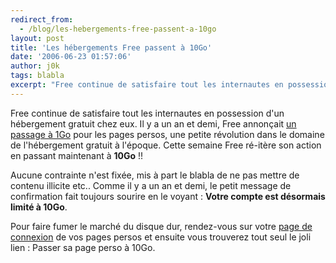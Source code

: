 ```yaml
---
redirect_from:
  - /blog/les-hebergements-free-passent-a-10go
layout: post
title: 'Les hébergements Free passent à 10Go'
date: '2006-06-23 01:57:06'
author: j0k
tags: blabla
excerpt: "Free continue de satisfaire tout les internautes en possession d'un hébergement gratuit chez eux.     \nIl y a un an et demi, Free annonçait [un passage à 1Go](http://www.j0k3r.net/news-et-1go-d-espace-web-pour-tout-le-monde-chez-free-149.html) pour les pages persos, une petite révolution dans le domaine de l'hébergement gratuit à l'époque. Cette semaine      …"
---
```


Free continue de satisfaire tout les internautes en possession d'un hébergement gratuit chez eux.
Il y a un an et demi, Free annonçait [un passage à 1Go](http://www.j0k3r.net/news-et-1go-d-espace-web-pour-tout-le-monde-chez-free-149.html) pour les pages persos, une petite révolution dans le domaine de l'hébergement gratuit à l'époque. Cette semaine Free ré-itère son action en passant maintenant à **10Go** !!

Aucune contrainte n'est fixée, mis à part le blabla de ne pas mettre de contenu illicite etc..   Comme il y a un an et demi, le petit message de confirmation fait toujours sourire en le voyant : **Votre compte est désormais limité à 10Go**.

Pour faire fumer le marché du disque dur, rendez-vous sur votre [page de connexion](http://subscribe.free.fr/login/) de vos pages persos et ensuite vous trouverez tout seul le joli lien : Passer sa page perso à 10Go.
